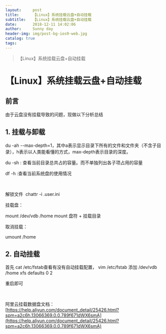 ```yaml
---
layout:     post
title:      【Linux】系统挂载云盘+自动挂载
subtitle:   【Linux】系统挂载云盘+自动挂载
date:       2018-12-11 14:02:06
author:     Sunny day
header-img: img/post-bg-ios9-web.jpg
catalog: true
tags:
---
```


>【Linux】系统挂载云盘+自动挂载

# 【Linux】系统挂载云盘+自动挂载


## 前言

由于云盘没有挂载导致的问题，现做以下分析总结

## 1. 挂载与卸载

du -ah --max-depth=1，其中a表示显示目录下所有的文件和文件夹（不含子目录），h表示以人类能看懂的方式，max-depth表示目录的深度。

du -sh : 查看当前目录总共占的容量。而不单独列出各子项占用的容量

df -h :查看当前系统盘的使用情况

 

解锁文件 
chattr -i .user.ini

挂载盘：

mount /dev/vdb /home mount 盘符 + 挂载目录

取消挂载：

umount /home

## 2. 自动挂载

首先 cat /etc/fstab查看有没有自动挂载配置，
vim /etc/fstab 添加 /dev/vdb /home xfs defaults 0 2

重启即可

 

阿里云挂载数据盘文档：[https://help.aliyun.com/document_detail/25426.html?spm=a2c6h.13066369.0.0.789f671dWX6smA](https://help.aliyun.com/document_detail/25426.html?spm=a2c6h.13066369.0.0.789f671dWX6smA)

